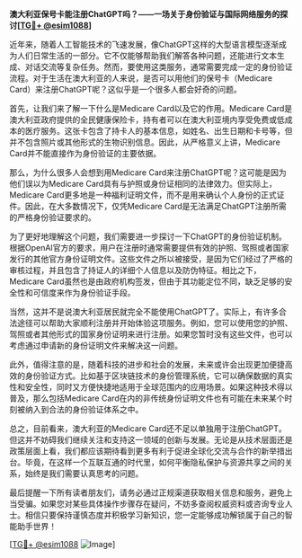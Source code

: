 **澳大利亚保号卡能注册ChatGPT吗？——一场关于身份验证与国际网络服务的探讨[[TG💪+ @esim1088](https://t.me/s/esim1088)]**

近年来，随着人工智能技术的飞速发展，像ChatGPT这样的大型语言模型逐渐成为人们日常生活的一部分。它不仅能够帮助我们解答各种问题，还能进行文本生成、对话交流等复杂任务。然而，要使用这类服务，通常需要完成一定的身份验证流程。对于生活在澳大利亚的人来说，是否可以用他们的保号卡（Medicare Card）来注册ChatGPT呢？这似乎是一个很多人都会好奇的问题。

首先，让我们来了解一下什么是Medicare Card以及它的作用。Medicare Card是澳大利亚政府提供的全民健康保险卡，持有者可以在澳大利亚境内享受免费或低成本的医疗服务。这张卡包含了持卡人的基本信息，如姓名、出生日期和卡号等，但并不包含照片或其他形式的生物识别信息。因此，从严格意义上讲，Medicare Card并不能直接作为身份验证的主要依据。

那么，为什么很多人会想到用Medicare Card来注册ChatGPT呢？这可能是因为他们误以为Medicare Card具有与护照或身份证相同的法律效力。但实际上，Medicare Card更多地是一种福利证明文件，而不是用来确认个人身份的正式证件。因此，在大多数情况下，仅凭Medicare Card是无法满足ChatGPT注册所需的严格身份验证要求的。

为了更好地理解这个问题，我们需要进一步探讨一下ChatGPT的身份验证机制。根据OpenAI官方的要求，用户在注册时通常需要提供有效的护照、驾照或者国家发行的其他官方身份证明文件。这些文件之所以被接受，是因为它们经过了严格的审核过程，并且包含了持证人的详细个人信息以及防伪特征。相比之下，Medicare Card虽然也是由政府机构签发，但由于其功能定位不同，缺乏足够的安全性和可信度来作为身份验证手段。

当然，这并不是说澳大利亚居民就完全不能使用ChatGPT了。实际上，有许多合法途径可以帮助大家顺利注册并开始体验这项服务。例如，您可以使用您的护照、驾照或者其他形式的国家身份证明来进行注册。如果您暂时没有这些文件，也可以考虑通过申请新的身份证明文件来解决这一问题。

此外，值得注意的是，随着科技的进步和社会的发展，未来或许会出现更加便捷高效的身份验证方式。比如基于区块链技术的身份管理系统，它可以确保数据的真实性和安全性，同时又方便快捷地适用于全球范围内的应用场景。如果这种技术得以普及，那么包括Medicare Card在内的非传统身份证明文件也有可能在未来某个时刻被纳入到合法的身份验证体系之中。

总之，目前看来，澳大利亚的Medicare Card还不足以单独用于注册ChatGPT。但这并不妨碍我们继续关注和支持这一领域的创新与发展。无论是从技术层面还是政策层面上看，我们都应该期待看到更多有利于促进全球化交流与合作的新举措出台。毕竟，在这样一个互联互通的时代里，如何平衡隐私保护与资源共享之间的关系，始终是我们需要认真思考的问题。

最后提醒一下所有读者朋友们，请务必通过正规渠道获取相关信息和服务，避免上当受骗。如果您对某些具体操作步骤存在疑问，不妨多查阅权威资料或咨询专业人士。相信只要保持谨慎态度并积极学习新知识，您一定能够成功解锁属于自己的智能助手世界！

[[TG💪+ @esim1088](https://t.me/s/esim1088) ![Image](https://i.postimg.cc/4NQfJmqS/Snipaste-2025-05-13-00-14-12.png)]